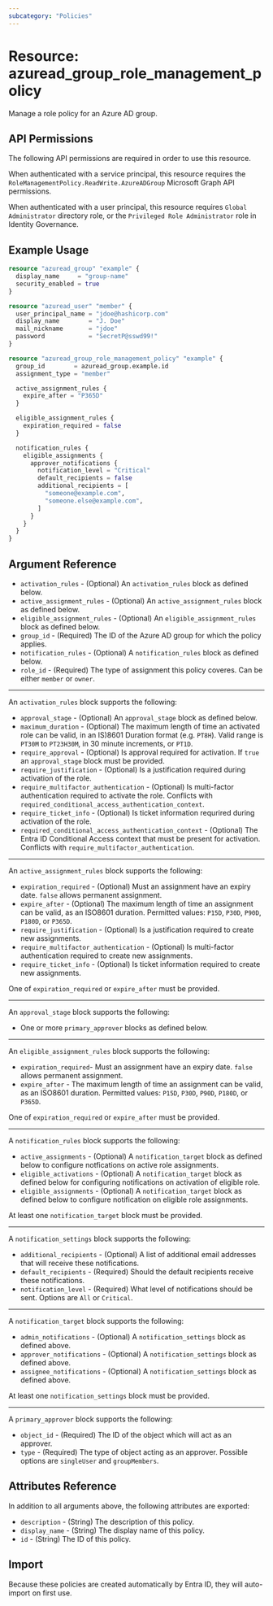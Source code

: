 ```yaml
---
subcategory: "Policies"
---
```


# Resource: azuread_group_role_management_policy

Manage a role policy for an Azure AD group.

## API Permissions

The following API permissions are required in order to use this resource.

When authenticated with a service principal, this resource requires the `RoleManagementPolicy.ReadWrite.AzureADGroup` Microsoft Graph API permissions.

When authenticated with a user principal, this resource requires `Global Administrator` directory role, or the `Privileged Role Administrator` role in Identity Governance.

## Example Usage

```terraform
resource "azuread_group" "example" {
  display_name     = "group-name"
  security_enabled = true
}

resource "azuread_user" "member" {
  user_principal_name = "jdoe@hashicorp.com"
  display_name        = "J. Doe"
  mail_nickname       = "jdoe"
  password            = "SecretP@sswd99!"
}

resource "azuread_group_role_management_policy" "example" {
  group_id        = azuread_group.example.id
  assignment_type = "member"

  active_assignment_rules {
    expire_after = "P365D"
  }

  eligible_assignment_rules {
    expiration_required = false
  }

  notification_rules {
    eligible_assignments {
      approver_notifications {
        notification_level = "Critical"
        default_recipients = false
        additional_recipients = [
          "someone@example.com",
          "someone.else@example.com",
        ]
      }
    }
  }
}
```

## Argument Reference

- `activation_rules` - (Optional) An `activation_rules` block as defined below.
- `active_assignment_rules` - (Optional) An `active_assignment_rules` block as defined below.
- `eligible_assignment_rules` - (Optional) An `eligible_assignment_rules` block as defined below.
- `group_id` - (Required) The ID of the Azure AD group for which the policy applies.
- `notification_rules` - (Optional) A `notification_rules` block as defined below.
- `role_id` - (Required) The type of assignment this policy coveres. Can be either `member` or `owner`.

---

An `activation_rules` block supports the following:

- `approval_stage` - (Optional) An `approval_stage` block as defined below.
- `maximum_duration` - (Optional) The maximum length of time an activated role can be valid, in an IS)8601 Duration format (e.g. `PT8H`). Valid range is `PT30M` to `PT23H30M`, in 30 minute increments, or `PT1D`.
- `require_approval` - (Optional) Is approval required for activation. If `true` an `approval_stage` block must be provided.
- `require_justification` - (Optional) Is a justification required during activation of the role.
- `require_multifactor_authentication` - (Optional) Is multi-factor authentication required to activate the role. Conflicts with `required_conditional_access_authentication_context`.
- `require_ticket_info` - (Optional) Is ticket information requrired during activation of the role.
- `required_conditional_access_authentication_context` - (Optional) The Entra ID Conditional Access context that must be present for activation. Conflicts with `require_multifactor_authentication`.

---

An `active_assignment_rules` block supports the following:

- `expiration_required` - (Optional) Must an assignment have an expiry date. `false` allows permanent assignment.
- `expire_after` - (Optional) The maximum length of time an assignment can be valid, as an ISO8601 duration. Permitted values: `P15D`, `P30D`, `P90D`, `P180D`, or `P365D`.
- `require_justification` - (Optional) Is a justification required to create new assignments.
- `require_multifactor_authentication` - (Optional) Is multi-factor authentication required to create new assignments.
- `require_ticket_info` - (Optional) Is ticket information required to create new assignments.

One of `expiration_required` or `expire_after` must be provided.

---

An `approval_stage` block supports the following:

- One or more `primary_approver` blocks as defined below.

---

An `eligible_assignment_rules` block supports the following:

- `expiration_required`- Must an assignment have an expiry date. `false` allows permanent assignment.
- `expire_after` - The maximum length of time an assignment can be valid, as an ISO8601 duration. Permitted values: `P15D`, `P30D`, `P90D`, `P180D`, or `P365D`.

One of `expiration_required` or `expire_after` must be provided.

---

A `notification_rules` block supports the following:

- `active_assignments` - (Optional) A `notification_target` block as defined below to configure notfications on active role assignments.
- `eligible_activations` - (Optional) A `notification_target` block as defined below for configuring notifications on activation of eligible role.
- `eligible_assignments` - (Optional) A `notification_target` block as defined below to configure notification on eligible role assignments.

At least one `notification_target` block must be provided.

---

A `notification_settings` block supports the following:

- `additional_recipients` - (Optional) A list of additional email addresses that will receive these notifications.
- `default_recipients` - (Required) Should the default recipients receive these notifications.
- `notification_level` - (Required) What level of notifications should be sent. Options are `All` or `Critical`.

---

A `notification_target` block supports the following:

- `admin_notifications` - (Optional) A `notification_settings` block as defined above.
- `approver_notifications` - (Optional) A `notification_settings` block as defined above.
- `assignee_notifications` - (Optional) A `notification_settings` block as defined above.

At least one `notification_settings` block must be provided.

---

A `primary_approver` block supports the following:

- `object_id` - (Required) The ID of the object which will act as an approver.
- `type` - (Required) The type of object acting as an approver. Possible options are `singleUser` and `groupMembers`.

## Attributes Reference

In addition to all arguments above, the following attributes are exported:

- `description` - (String) The description of this policy.
- `display_name` - (String) The display name of this policy.
- `id` - (String) The ID of this policy.

## Import

Because these policies are created automatically by Entra ID, they will auto-import on first use.
